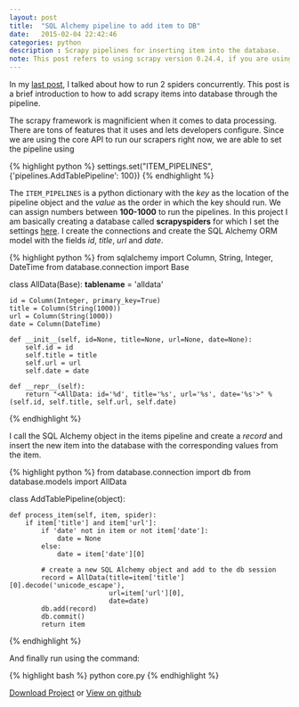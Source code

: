 ```yaml
---
layout: post
title:  "SQL Alchemy pipeline to add item to DB"
date:   2015-02-04 22:42:46
categories: python
description : Scrapy pipelines for inserting item into the database.
note: This post refers to using scrapy version 0.24.4, if you are using a different version of scrapy then refer <a href="http://scrapy.readthedocs.org">scrapy docs</a> for more info.
---
```

In my [last post](http://kirankoduru.github.io/python/multiple-scrapy-spiders.html), I talked about how to run 2 spiders concurrently. This post is a brief introduction to how to add scrapy items into database through the pipeline.

The scrapy framework is magnificient when it comes to data processing. There are tons of features that it uses and lets developers configure. Since we are using the core API to run our scrapers right now, we are able to set the pipeline using

{% highlight python %}
settings.set("ITEM_PIPELINES", {'pipelines.AddTablePipeline': 100})
{% endhighlight %}

The `ITEM_PIPELINES` is a python dictionary with the _key_ as the location of the pipeline object and the _value_ as the order in which the key should run. We can assign numbers between __100-1000__ to run the pipelines. In this project I am basically creating a database called __scrapyspiders__ for which I set the settings [here](https://github.com/kirankoduru/scrapy-programmatically/blob/master/database/connection.py#L6-L9). I create the connections and create the SQL Alchemy ORM model with the fields _id_, _title_, _url_ and _date_.

{% highlight python %}
from sqlalchemy import Column, String, Integer, DateTime
from database.connection import Base

class AllData(Base):
    __tablename__ = 'alldata'

    id = Column(Integer, primary_key=True)
    title = Column(String(1000))
    url = Column(String(1000))
    date = Column(DateTime)

    def __init__(self, id=None, title=None, url=None, date=None):
        self.id = id
        self.title = title
        self.url = url
        self.date = date

    def __repr__(self):
        return "<AllData: id='%d', title='%s', url='%s', date='%s'>" % (self.id, self.title, self.url, self.date)
{% endhighlight %}

I call the SQL Alchemy object in the items pipeline and create a _record_ and insert the new item into the database with the corresponding values from the item.

{% highlight python %}
from database.connection import db
from database.models import AllData

class AddTablePipeline(object):

    def process_item(self, item, spider):
        if item['title'] and item['url']:
            if 'date' not in item or not item['date']:
                date = None
            else:
                date = item['date'][0]

            # create a new SQL Alchemy object and add to the db session
            record = AllData(title=item['title'][0].decode('unicode_escape'),
                             url=item['url'][0],
                             date=date)
            db.add(record)
            db.commit()
            return item

{% endhighlight %}

And finally run using the command:

{% highlight bash %}
python core.py
{% endhighlight %}

[Download Project](https://github.com/kirankoduru/scrapy-programmatically/archive/0b20f674da3e263c134dff34171aa63d26fd5868.zip) or [View on github](https://github.com/kirankoduru/scrapy-programmatically/archive/0b20f674da3e263c134dff34171aa63d26fd5868)
